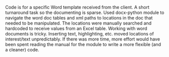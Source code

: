 Code is for a specific Word template received from the client. A short turnaround task so the documenting is sparse. Used docx-python module to navigate the word doc tables and xml paths to locations in the doc that needed to be manipulated. The locations were manually searched and hardcoded to receive values from an Excel table. Working with word documents is tricky. Inserting text, highlighting, etc. moved locations of interest/text unpredictably. If there was more time, more effort would have been spent reading the manual for the module to write a more flexible (and a cleaner) code.
